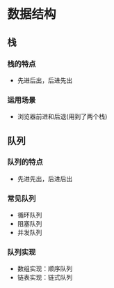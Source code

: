 # 数据结构

## 栈

### 栈的特点

- 先进后出，后进先出

### 运用场景

- 浏览器前进和后退(用到了两个栈)

## 队列

### 队列的特点

- 先进先出，后进后出

### 常见队列

- 循环队列
- 阻塞队列
- 并发队列

### 队列实现

- 数组实现：顺序队列
- 链表实现：链式队列